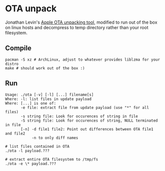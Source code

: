 # OTA unpack

Jonathan Levin's [Apple OTA unpacking tool](https://newosxbook.com/articles/OTA8.html), modified to run out of the box on linux hosts and decompress to temp directory rather than your root filesystem.

## Compile

```
pacman -S xz # ArchLinux, adjust to whatever provides liblzma for your distro
make # should work out of the box :)
```

## Run

```
Usage: ./ota [-v] [-l] [...] filename[s]
Where: -l: list files in update payload
Where: [...] is one of:
       -e file: extract file from update payload (use "*" for all files)
       -s string file: Look for occurences of string in file
       -S string file: Look for occurences of string, NULL terminated in file
       [-n] -d file1 file2: Point out differences between OTA file1 and file2
            -n to only diff names  
```

```
# list files contained in OTA
./ota -l payload.???

# extract entire OTA filesystem to /tmp/fs
./ota -e \* payload.???
```